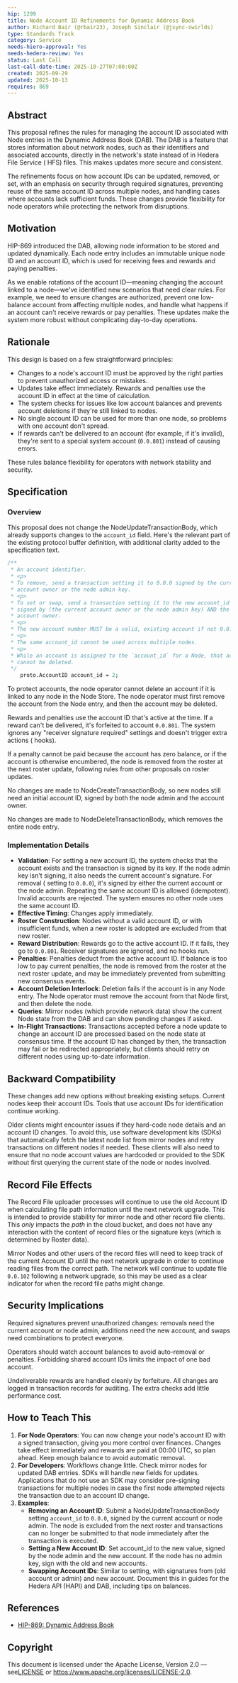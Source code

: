 ```yaml
---
hip: 1299
title: Node Account ID Refinements for Dynamic Address Book
author: Richard Bair (@rbair23), Joseph Sinclair (@jsync-swirlds)
type: Standards Track
category: Service
needs-hiero-approval: Yes
needs-hedera-review: Yes
status: Last Call
last-call-date-time: 2025-10-27T07:00:00Z
created: 2025-09-29
updated: 2025-10-13
requires: 869
---
```


## Abstract
This proposal refines the rules for managing the account ID associated with
Node entries in the Dynamic Address Book (DAB). The DAB is a feature that
stores information about network nodes, such as their identifiers and associated
accounts, directly in the network's state instead of in Hedera File Service (
HFS) files. This makes updates more secure and consistent.

The refinements focus on how account IDs can be updated, removed, or set, with
an emphasis on security through required signatures, preventing reuse of the
same account ID across multiple nodes, and handling cases where accounts lack
sufficient funds. These changes provide flexibility for node operators while
protecting the network from disruptions.

## Motivation
HIP-869 introduced the DAB, allowing node information to be stored and updated
dynamically. Each node entry includes an immutable unique node ID and an account
ID, which is used for receiving fees and rewards and paying penalties.

As we enable rotations of the account ID—meaning changing the account linked to
a node—we've identified new scenarios that need clear rules. For example, we
need to ensure changes are authorized, prevent one low-balance account from
affecting multiple nodes, and handle what happens if an account can't receive
rewards or pay penalties. These updates make the system more robust without
complicating day-to-day operations.

## Rationale
This design is based on a few straightforward principles:
- Changes to a node's account ID must be approved by the right parties to
  prevent unauthorized access or mistakes.
- Updates take effect immediately. Rewards and penalties use the account ID in
  effect at the time of calculation.
- The system checks for issues like low account balances and prevents account
  deletions if they're still linked to nodes.
- No single account ID can be used for more than one node, so problems with one
  account don't spread.
- If rewards can't be delivered to an account (for example, if it's invalid),
  they're sent to a special system account (`0.0.801`) instead of causing
  errors.

These rules balance flexibility for operators with network stability and
security.

## Specification

### Overview
This proposal does not change the NodeUpdateTransactionBody, which already
supports changes to the `account_id` field. Here's the relevant part of the
existing protocol buffer definition, with additional clarity added to the
specification text.

```protobuf
/**
 * An account identifier.
 * <p>
 * To remove, send a transaction setting it to 0.0.0 signed by the current
 * account owner or the node admin key.
 * <p>
 * To set or swap, send a transaction setting it to the new account_id value
 * signed by (the current account owner or the node admin key) AND the new
 * account owner.
 * <p>
 * The new account number MUST be a valid, existing account if not 0.0.0.
 * <p>
 * The same account_id cannot be used across multiple nodes.
 * <p>
 * While an account is assigned to the `account_id` for a Node, that account
 * cannot be deleted.
 */
    proto.AccountID account_id = 2;
```
To protect accounts, the node operator cannot delete an account if it is linked
to any node in the Node Store. The node operator must first remove the account
from the Node entry, and then the account may be deleted.

Rewards and penalties use the account ID that's active at the time. If a reward
can't be delivered, it's forfeited to account `0.0.801`. The system ignores
any "receiver signature required" settings and doesn't trigger extra actions (
hooks).

If a penalty cannot be paid because the account has zero balance, or if the
account is otherwise encumbered, the node is removed from the roster at the next
roster update, following rules from other proposals on roster updates.

No changes are made to NodeCreateTransactionBody, so new nodes still need an
initial account ID, signed by both the node admin and the account owner.

No changes are made to NodeDeleteTransactionBody, which removes the entire node
entry.

### Implementation Details
- **Validation**: For setting a new account ID, the system checks that the
  account exists and the transaction is signed by its key. If the node admin key
  isn't signing, it also needs the current account's signature. For removal (
  setting to `0.0.0`), it's signed by either the current account or the node
  admin. Repeating the same account ID is allowed (idempotent). Invalid accounts
  are rejected. The system ensures no other node uses the same account ID.
- **Effective Timing**: Changes apply immediately.
- **Roster Construction**: Nodes without a valid account ID, or with
  insufficient funds, when a new roster is adopted are excluded from that new
  roster.
- **Reward Distribution**: Rewards go to the active account ID. If it fails,
  they go to `0.0.801`. Receiver signatures are ignored, and no hooks run.
- **Penalties**: Penalties deduct from the active account ID. If balance is too
  low to pay current penalties, the node is removed from the roster at the next
  roster update, and may be immediately prevented from submitting new consensus
  events.
- **Account Deletion Interlock**: Deletion fails if the account is in any Node
  entry. The Node operator must remove the account from that Node first, and
  then delete the node.
- **Queries**: Mirror nodes (which provide network data) show the current Node
  state from the DAB and can show pending changes if asked.
- **In-Flight Transactions**: Transactions accepted before a node update to
  change an account ID are processed based on the node state at consensus time.
  If the account ID has changed by then, the transaction may fail or be
  redirected appropriately, but clients should retry on different nodes using
  up-to-date information.

## Backward Compatibility
These changes add new options without breaking existing setups. Current nodes
keep their account IDs. Tools that use account IDs for identification continue
working.

Older clients might encounter issues if they hard-code node details and an
account ID changes. To avoid this, use software development kits (SDKs) that
automatically fetch the latest node list from mirror nodes and retry
transactions on different nodes if needed. These clients will also need to
ensure that no node account values are hardcoded or provided to the SDK without
first querying the current state of the node or nodes involved.

## Record File Effects
The Record File uploader processes will continue to use the old Account ID when
calculating file path information until the next network upgrade. This is
intended to provide stability for mirror node and other record file clients.
This *only* impacts the *path* in the cloud bucket, and does not have any
interaction with the content of record files or the signature keys (which is
determined by Roster data).

Mirror Nodes and other users of the record files will need to keep track of the
current Account ID until the next network upgrade in order to continue reading
files from the correct path. The network will continue to update file `0.0.102`
following a network upgrade, so this may be used as a clear indicator for when
the record file paths might change.

## Security Implications
Required signatures prevent unauthorized changes: removals need the current
account or node admin, additions need the new account, and swaps need
combinations to protect everyone.

Operators should watch account balances to avoid auto-removal or penalties.
Forbidding shared account IDs limits the impact of one bad account.

Undeliverable rewards are handled cleanly by forfeiture. All changes are logged
in transaction records for auditing. The extra checks add little performance
cost.

## How to Teach This
1. **For Node Operators**: You can now change your node's account ID with a
   signed transaction, giving you more control over finances. Changes take
   effect immediately and rewards are paid at 00:00 UTC, so plan ahead. Keep
   enough balance to avoid automatic removal.
2. **For Developers**: Workflows change little. Check mirror nodes for updated
   DAB entries. SDKs will handle new fields for updates. Applications that do
   not use an SDK may consider pre-signing transactions for multiple nodes in
   case the first node attempted rejects the transaction due to an account ID
   change.
3. **Examples**:
   - **Removing an Account ID**: Submit a NodeUpdateTransactionBody setting
     `account_id` to `0.0.0`, signed by the current account or node admin. The
     node is excluded from the next roster and transactions can no longer be
     submitted to that node immediately after the transaction is executed.
   - **Setting a New Account ID**: Set account_id to the new value, signed by
     the node admin and the new account. If the node has no admin key, sign with
     the old and new accounts.
   - **Swapping Account IDs**: Similar to setting, with signatures from (old
     account or admin) and new account.
Document this in guides for the Hedera API (HAPI) and DAB, including tips on
balances.

## References
- [HIP-869: Dynamic Address Book](https://hips.hedera.com/hip/hip-869)

## Copyright
This document is licensed under the Apache License, Version 2.0 —
see[LICENSE](https://hips.hedera.com/LICENSE)
or https://www.apache.org/licenses/LICENSE-2.0.
